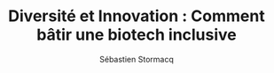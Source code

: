 ---
title: "Diversité et Innovation : Comment bâtir une biotech inclusive"
description: "Dans cet épisode, nous recevons Adèle James, co-fondatrice de Phagos, une startup qui développe des traitements innovants contre les infections bactériennes en combinant microbiologie et intelligence artificielle. Elle nous parle de sa technologie basée sur les bactériophages, ces prédateurs naturels des bactéries, mais aussi de son parcours d'entrepreneure et de la culture d'inclusion qu'elle développe au sein de son entreprise de presque 40 personnes. Une discussion passionnante à la croisée de la biotech, de l'IA et de la diversité."
episode: 310
duration: "00:31:32"
size: 33463199
file: "310.mp3"
social-background: "310.png"
category: "podcasts"
guests:
- name: "Adèle James"
  link: https://www.linkedin.com/in/ad%C3%A8le-james-36aa55b5/
  title: "Co foundatrice et CTO de Phagos"
publication: "2025-07-16 04:00:00 +0100"
author: "Sébastien Stormacq"
links:
- text: "Phagos"
  link: https://phagos.org/
- text: "Entrepreneur First"
  link: https://apply.joinef.com/
- text: "Bad blood, le livre sur Elizabeth Holmes et la startup Theranos"
  link: https://www.amazon.fr/-/en/John-Carreyrou/dp/0525431993
- text: "Un homme sur deux pense pouvoir faire attérir un avion tout seul"
  link: https://www.lemonde.fr/les-decodeurs/article/2025/07/09/pourquoi-les-hommes-sont-plus-susceptibles-de-penser-pouvoir-faire-atterrir-un-avion-tout-seuls-que-les-femmes_6620088_4355770.html
- text: "Phagos recrute"
  link: https://phagos.org/join-us/
---